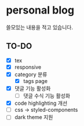 # personal blog

쓸모있는 내용을 적고 있습니다.

## TO-DO

- [x] tex
- [x] responsive
- [x] category 분류
  - [x] tags page
- [x] 댓글 기능 활성화
  - [ ] 댓글 수식 기능 활성화
- [x] code highlighting 개선
- [ ] css -> styled-components
- [ ] dark theme 지원
